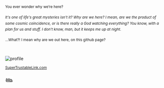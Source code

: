 ##
<sup> You ever wonder why we’re here?</sup> 

<sup>*It's one of life's great mysteries isn't it? Why are we here? I mean, are we the product of some cosmic coincidence, or is there really a God watching everything? You know, with a plan for us and stuff. I don't know, man, but it keeps me up at night.*</sup> 

 <sup>...What?! I mean why are we out here, on this github page?</sup> 
#
 ![profile](https://discord.c99.nl/widget/theme-3/70583819811430400.png)
 
 <sup> [SuperTrustableLink.com](https://www.youtube.com/watch?v=dQw4w9WgXcQ)</sup> 

<img src="https://github.com/saiokokun/saiokokun/blob/main/cat.gif" width="5%"/>

